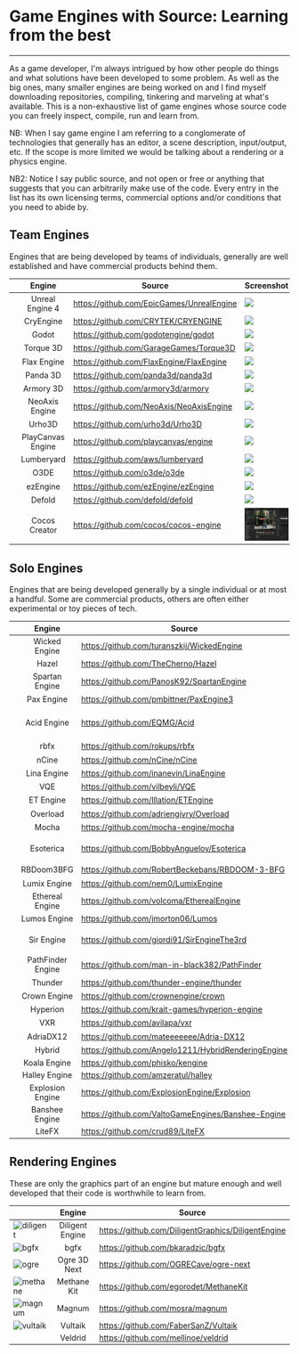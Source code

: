 # Game Engines with Source: Learning from the best
-----------------------------------

As a game developer, I'm always intrigued by how other people do things and what solutions have been developed to some problem. As well as the big ones, many smaller engines are being worked on and I find myself downloading repositories, compiling, tinkering and marveling at what's available. This is a non-exhaustive list of game engines whose source code you can freely inspect, compile, run and learn from.

NB: When I say game engine I am referring to a conglomerate of technologies that generally has an editor, a scene description, input/output, etc. If the scope is more limited we would be talking about a rendering or a physics engine.

NB2: Notice I say public source, and not open or free or anything that suggests that you can arbitrarily make use of the code. Every entry in the list has its own licensing terms, commercial options and/or conditions that you need to abide by.

## Team Engines
Engines that are being developed by teams of individuals, generally are well established and have commercial products behind them.

|| Engine | Source | Screenshot |
| --- | :---: | --- | --- |
|![ue4](logos/ue4_64px.png)| Unreal Engine 4 | https://github.com/EpicGames/UnrealEngine |<img src="https://i.ytimg.com/vi/mUfuqDEXGGs/maxresdefault.jpg" width="300"/>|
|![cryengine](logos/cryengine_64px.png)| CryEngine | https://github.com/CRYTEK/CRYENGINE |<img src="https://steamcdn-a.akamaihd.net/steam/apps/220980/ss_8e87d76adb029c0454823e73279f70de20432777.600x338.jpg" width="300"/>|
|![godot](logos/godot_64px.png)| Godot | https://github.com/godotengine/godot |<img src="https://user-images.githubusercontent.com/180032/54845242-2d1cff00-4cd9-11e9-87af-434063628126.png" width="300"/>|
|![torque](logos/torque_64px.png)| Torque 3D | https://github.com/GarageGames/Torque3D |<img src="https://torque3d.readthedocs.io/en/latest/_images/WorldEditorIntroImage.jpg" width="300"/>|
|![flax](logos/flax_64px.png)| Flax Engine | https://github.com/FlaxEngine/FlaxEngine |<img src="https://docs.flaxengine.com/manual/editor/media/title.jpg" width="300"/>|
|![panda3d](logos/panda3d_64px.png)| Panda 3D | https://github.com/panda3d/panda3d |<img src="https://www.panda3d.org/wp-content/uploads/2018/12/403.png" width="300"/>|
|![armory3d](logos/armory3d_64px.png)| Armory 3D | https://github.com/armory3d/armory |<img src="https://raw.githubusercontent.com/armory3d/armory_wiki_images/master/getting_started/playground/5.jpg" width="300"/>|
|![neoaxis](logos/neoaxis_64px.png)| NeoAxis Engine | https://github.com/NeoAxis/NeoAxisEngine |<img src="https://www.neoaxis.com/images/2020_8/NeoAxisEngine_2020_8.png" width="300"/>|
|![urho3d](logos/urho3d_64px.png)| Urho3D | https://github.com/urho3d/Urho3D |<img src="https://download.tuxfamily.org/sdtraces/BottinHTML/Bottin_T-Z_files/732a3f1974407430d36ebe3a713bf91e.png" width="300"/>|
|![playcanvas](logos/playcanvas_64px.png)| PlayCanvas Engine | https://github.com/playcanvas/engine | <img src="https://upload.wikimedia.org/wikipedia/commons/4/48/PlayCanvas_Editor_Screenshot_-_Jan_2016.jpg" width="300"/> |
|![lumberyard](logos/lumberyard_64px.png)| Lumberyard | https://github.com/aws/lumberyard | <img src="https://d2908q01vomqb2.cloudfront.net/91032ad7bbcb6cf72875e8e8207dcfba80173f7c/2021/01/21/LY127-1024x556.png" width="300"/> |
|![o3de](logos/o3de_64px.png)| O3DE | https://github.com/o3de/o3de | <img src="https://d2908q01vomqb2.cloudfront.net/91032ad7bbcb6cf72875e8e8207dcfba80173f7c/2021/07/01/O3DE-002.jpg" width="300"/> |
|![ez](logos/ezengine_64px.png)| ezEngine | https://github.com/ezEngine/ezEngine | <img src="https://camo.githubusercontent.com/49228851942d40349c15e089896e32be408429b7a1d25570312ecec62b9e3055/68747470733a2f2f657a656e67696e652e6e65742f70616765732f73616d706c65732f6d656469612f73686f77636173652d312e6a7067" width="300" /> |
|![defold](logos/defold_64px.png)| Defold | https://github.com/defold/defold | <img src="https://forum.defold.com/uploads/default/optimized/3X/5/b/5b6de6ac4a4445278bb372a5873e6f5da3976e1a_2_690x373.jpeg" width="300" /> |
|![cocos](logos/cocos_64px.png)| Cocos Creator | https://github.com/cocos/cocos-engine | <img src="https://github.com/cocos/cocos-engine/blob/develop/ui.png" width="300" /> |

## Solo Engines
Engines that are being developed generally by a single individual or at most a handful. Some are commercial products, others are often either experimental or toy pieces of tech.

|| Engine | Source | Screenshot |
| --- | :---: | --- | --- |
|![wicked](logos/wicked_64px.png)| Wicked Engine | https://github.com/turanszkij/WickedEngine | <img src="https://i.ytimg.com/vi/OO6lZM4OU_Y/maxresdefault.jpg" width="300"/>|
|![hazel](logos/hazel_64px.png)| Hazel | https://github.com/TheCherno/Hazel |<img src="https://hazelengine.com/images/Hazel-2023.2-Screenshot_huda087e3f95812a96d2373c8ea820d639_197486_753x548_resize_q90_h2_box.webp" width="300"/>|
|![spartan](logos/spartan_64px.png)| Spartan Engine | https://github.com/PanosK92/SpartanEngine |<img src="https://raw.githubusercontent.com/PanosK92/SpartanEngine/master/.github/images/readme_1.1.jpg" width="300"/>|
|![paxengine](logos/paxengine_64px.png)| Pax Engine | https://github.com/pmbittner/PaxEngine3 | <img src="https://github.com/pmbittner/PaxEngine3/raw/master/res/screenshots/tiled.PNG" width="300"/>|
|![acid](logos/acid_64px.png)|Acid Engine | https://github.com/EQMG/Acid | <img src="https://github.com/EQMG/Acid/raw/master/Documents/Screenshot3.png" width="300"/> |
|![rbfx](logos/rbfx_64px.png)| rbfx | https://github.com/rokups/rbfx | <img src="https://user-images.githubusercontent.com/19151258/49943614-09376980-fef1-11e8-88fe-8c26fcf30a59.jpg" width="300"/> |
|![nCine](logos/ncine_64px.png)| nCine | https://github.com/nCine/nCine | <img src="https://jugilus.github.io/Jugimap-ParallaxScrolling/jugimap_s6_w1300.jpg" width="300"/> |
|![lina](logos/lina_64px.png)| Lina Engine | https://github.com/inanevin/LinaEngine | <img src="https://github.com/inanevin/LinaEngine/raw/master/Docs/Images/lina_ss.png" width="300"/> |
|![vq](logos/vq_64px.png)| VQE | https://github.com/vilbeyli/VQE |<img src="https://user-images.githubusercontent.com/700032/208126596-1e85472a-3889-4bbb-9829-9a4aa4059be5.png" width="300"/>|
|![et](logos/et_64px.png)| ET Engine | https://github.com/Illation/ETEngine | <img src="https://github.com/Illation/ETEngine/raw/master/screenshots/Editor.jpg" width="300"/> |
|![overload](logos/overload_64px.png)| Overload | https://github.com/adriengivry/Overload | <img src="https://user-images.githubusercontent.com/33324216/94352908-fd228a80-0038-11eb-849a-c076bde4c7c6.PNG" width="300"/> |
|![mocha](logos/mocha_64px.png)| Mocha | https://github.com/mocha-engine/mocha | <img src="https://user-images.githubusercontent.com/12881812/210655312-1e0d25a1-e4bf-49d9-943b-f88f932f7e08.png" width="300"/> |
|![esoterica](logos/esoterica_64px.png)| Esoterica | https://github.com/BobbyAnguelov/Esoterica | <img src="https://github.com/BobbyAnguelov/Esoterica/blob/main/Docs/EE_Editor.png" width="300"/> |
|![rbdoom3bfg](logos/rbdoom3bfg_64px.png)| RBDoom3BFG | https://github.com/RobertBeckebans/RBDOOM-3-BFG | <img src="https://camo.githubusercontent.com/33d15fb9a2192ec7898b1a508235be618b2da30feb978ec961d57639479e77dc/68747470733a2f2f692e696d6775722e636f6d2f6e5357425355422e706e67" width="300"/> |
|| Lumix Engine | https://github.com/nem0/LumixEngine |<img src="https://raw.githubusercontent.com/wiki/nem0/LumixEngine/files/features/editor.jpg" width="300"/>|
|| Ethereal Engine | https://github.com/volcoma/EtherealEngine |<img src="https://user-images.githubusercontent.com/1499411/29488400-f43a5960-8512-11e7-923e-86a0c204da31.png" width="300"/>|
|| Lumos Engine | https://github.com/jmorton06/Lumos |<img src="https://github.com/jmorton06/Lumos/raw/main/Resources/Screenshot09222.png" width="300"/>|
|| Sir Engine | https://github.com/giordi91/SirEngineThe3rd | <img src="https://github.com/giordi91/SirEngineThe3rd/raw/develop/docs/images/09_editor.png" width="300"/> |
|| PathFinder Engine | https://github.com/man-in-black382/PathFinder | <img src="https://camo.githubusercontent.com/27c3eed01afbf3fcf0f662c08d45e4a465f6a2388274890659b5d9adb4377c5f/68747470733a2f2f696d6775722e636f6d2f6957774d334f422e706e67" width="300"/> |
|| Thunder | https://github.com/thunder-engine/thunder | <img src="https://raw.githubusercontent.com/thunder-engine/thunder/master/doc/media/ScreenShot01.png" width="300"/> |
|| Crown Engine | https://github.com/crownengine/crown | <img src="https://raw.githubusercontent.com/dbartolini/crown/master/docs/shots/level-editor.png" width="300"/> |
|| Hyperion | https://github.com/krait-games/hyperion-engine | <img src="https://github.com/krait-games/hyperion-engine/blob/master/screenshots/screenshot1-ogl.PNG" width="300"/> |
|| VXR | https://github.com/avilapa/vxr | <img src="https://github.com/avilapa/vxr/blob/media/06-Procedural.png" width="300"/> |
|| AdriaDX12 | https://github.com/mateeeeeee/Adria-DX12 | <img src="https://raw.githubusercontent.com/mateeeeeee/Adria-DX12/master/Adria/Saved/Screenshots/editor.png" width="300"/> |
|| Hybrid | https://github.com/Angelo1211/HybridRenderingEngine | <img src="https://user-images.githubusercontent.com/11263073/49331372-01e09980-f59c-11e8-93af-c706c0571fb4.PNG" width="300"/> |
|![koala](logos/koala_64px.png)| Koala Engine | https://github.com/phisko/kengine ||
|![halley](logos/halley_64px.png)| Halley Engine | https://github.com/amzeratul/halley ||
|![explosion](logos/explosion_64px.png)| Explosion Engine | https://github.com/ExplosionEngine/Explosion ||
|| Banshee Engine | https://github.com/ValtoGameEngines/Banshee-Engine ||
|| LiteFX | https://github.com/crud89/LiteFX | |

## Rendering Engines
These are only the graphics part of an engine but mature enough and well developed that their code is worthwhile to learn from.

|| Engine | Source |
| --- | :---: | --- |
|![diligent](https://github.com/redorav/public_source_engines/blob/master/logos/diligent_64px.png)| Diligent Engine | https://github.com/DiligentGraphics/DiligentEngine |
|![bgfx](https://github.com/redorav/public_source_engines/blob/master/logos/bgfx_64px.png)| bgfx| https://github.com/bkaradzic/bgfx |
|![ogre](https://github.com/redorav/public_source_engines/blob/master/logos/ogre_64px.png)| Ogre 3D Next | https://github.com/OGRECave/ogre-next |
|![methane](https://github.com/redorav/public_source_engines/blob/master/logos/methane_64px.png)| Methane Kit | https://github.com/egorodet/MethaneKit |
|![magnum](https://github.com/redorav/public_source_engines/blob/master/logos/magnum_64px.png)| Magnum | https://github.com/mosra/magnum |
|![vultaik](https://github.com/redorav/public_source_engines/blob/master/logos/vultaik_64px.png)| Vultaik | https://github.com/FaberSanZ/Vultaik |
|| Veldrid | https://github.com/mellinoe/veldrid |
